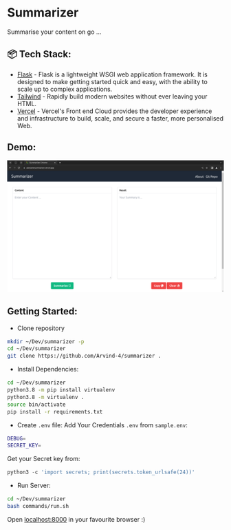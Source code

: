 # Summarizer
Summarise your content on go ... 

## 📦 Tech Stack:

- [Flask](https://flask.palletsprojects.com/en/3.0.x/)  - Flask is a lightweight WSGI web application framework. It is designed to make getting started quick and easy, with the ability to scale up to complex applications.
- [Tailwind](https://tailwindcss.com/)  - Rapidly build modern websites without ever leaving your HTML.
- [Vercel](https://vercel.com/)  - Vercel's Front end Cloud provides the developer experience and infrastructure to build, scale, and secure a faster, more personalised Web.

## Demo:

<a href="https://awesomesummarizer.vercel.app/">
<img src=".github/static/homepage.png" alt="Home Page"/>
</a>



## Getting Started: 

- Clone repository 

```bash
mkdir ~/Dev/summarizer -p
cd ~/Dev/summarizer
git clone https://github.com/Arvind-4/summarizer .
```  

- Install Dependencies:

```bash
cd ~/Dev/summarizer
python3.8 -m pip install virtualenv
python3.8 -m virtualenv . 
source bin/activate
pip install -r requirements.txt
```

- Create  `.env`  file:
Add Your Credentials  `.env`  from  `sample.env`:

```bash
DEBUG=
SECRET_KEY=
```
Get your Secret key from:
```python
python3 -c 'import secrets; print(secrets.token_urlsafe(24))'
```

- Run Server:

```bash
cd ~/Dev/summarizer
bash commands/run.sh
```

Open [localhost:8000](http://localhost:8000) in your favourite browser :)
